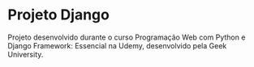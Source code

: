 # Projeto Django 

Projeto desenvolvido durante o curso Programação Web com Python e Django Framework: Essencial
na Udemy, desenvolvido pela Geek University.


